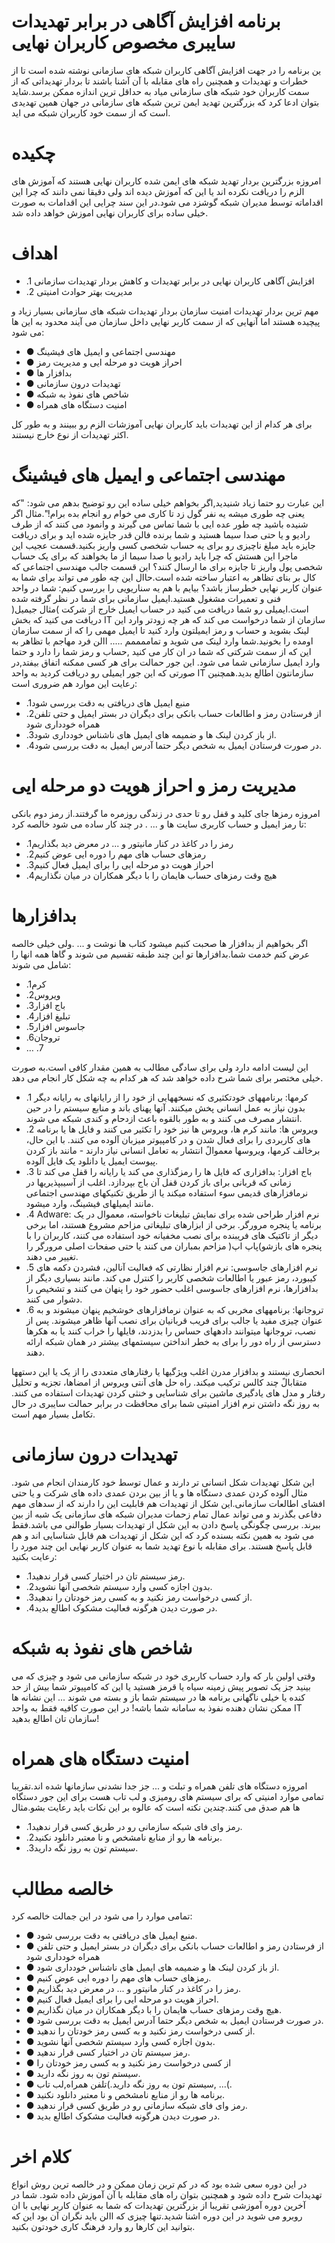#  برنامه افزایش آگاهی در برابر تهدیدات سایبری مخصوص کاربران نهایی 


ین برنامه را در جهت افزایش آگاهی کاربران شبکه های سازمانی نوشته شده است تا از خطرات و
تهدیدات و همچنین راه های مقابله با آن آشنا باشند تا بردار تهدیداتی که از سمت کاربران خود شبکه های
سازمانی میاد به حداقل ترین اندازه ممکن برسد.شاید بتوان ادعا کرد که بزرگترین تهدید ایمن ترین شبکه
های سازمانی در جهان همین تهدیدی است که از سمت خود کاربران شبکه می اید.


<h1>چکیده</h1>
<p>
امروزه بزرگترین بردار تهدید شبکه های ایمن شده کاربران نهایی هستند که آموزش های الزم را دریافت
نکرده اند یا این که آموزش دیده اند ولی دقیقا نمی دانند که چرا این اقداماته
توسط مدیران شبکه گوشزد می شود.در این سند چرایی این اقدامات به صورت خیلی ساده برای کاربران
نهایی اموزش خواهد داده شد.
</p>




<h1>اهداف</h1>
<p>
<ul>
<li>.1 افزایش آگاهی کاربران نهایی در برابر تهدیدات و کاهش بردار تهدیدات سازمانی</li>
<li>.2 مدیریت بهتر حوادث امنیتی</lis>
</ul>
</p>

<p>
مهم ترین بردار تهدیدات امنیت سازمان
بردار تهدیدات شبکه های سازمانی بسیار زیاد و پیچیده هستند اما آنهایی که از سمت کاربر
نهایی داخل سازمان می آیند محدود به این ها می شود:
<ul>
<li>● مهندسی اجتماعی و ایمیل های فیشینگ</li>
<li>● احراز هویت دو مرحله ایی و مدیریت رمز
<li>● بدافزار ها
<li>● تهدیدات درون سازمانی
<li>● شاخص های نفوذ به شبکه
<li>● امنیت دستگاه های همراه
</ul>
</p>

<p>
برای هر کدام از این تهدیدات باید کاربران نهایی آموزشات الزم رو ببینند و به طور کل اکثر تهدیدات از
نوع خارج نیستند.
</p>




<h1>مهندسی اجتماعی و ایمیل های فیشینگ</h1>
<p>
این عبارت رو حتما زیاد شنیدید,اگر بخواهم خیلی ساده این رو توضیح بدهم می شود: "که یعنی چه
طوری میشه یه نفر گول زد تا کاری می خوام رو انجام بده برام!".مثال اگر شنیده باشید چه طور عده ایی
با شما تماس می گیرند و وانمود می کنند که از طرف رادیو و یا حتی صدا سیما هستید و شما برنده فالن
قدر جایزه شده اید و برای دریافت جایزه باید مبلغ ناچیزی رو برای یه حساب شخصی کسی واریز
بکنید.قسمت عجیب این ماجرا این هستش که چرا باید رادیو یا صدا سیما از ما بخواهند که برای یک
حساب شخصی پول واریز تا جایزه برای ما ارسال کنند؟
این قسمت جالب مهندسی اجتماعی که کال بر بنای تظاهر به اعتبار ساخته شده است.حاال این چه طور می
تواند برای شما به عنوان کاربر نهایی خطرساز باشد؟
بیایم با هم یه سناریویی را بررسی کنیم:
شما در واحد فنی و تعمیرات مشغول هستید.ایمیل سازمانی برای شما در نظر گرفته شده است.ایمیلی رو
شما دریافت می کنید در حساب ایمیل خارج از شرکت )مثال جیمیل( دریافت می کنید که بخش IT سازمان
از شما درخواست می کند که هر چه زودتر وارد این لینک بشوید و حساب و رمز ایمیلتون وارد کنید تا
ایمیل مهمی را که از سمت سازمان اومده را بخونید.شما وارد لینک می شوید و تماممممم .....
االن فرد مهاجم با تظاهر به این که از سمت شرکتی که شما در ان کار می کنید ,حساب و رمز شما را
دارد و حتما وارد ایمیل سازمانی شما می شود.
این جور حمالت برای هر کسی ممکنه اتفاق بیفتد,در صورتی که این جور ایمیلی رو دریافت کردید به
واحد IT سازمانتون اطالع بدید.همچنین رعایت این موارد هم ضروری است:
<ul>
<li>.1منبع ایمیل های دریافتی به دقت بررسی شود
<li>.2از فرستادن رمز و اطالعات حساب بانکی برای دیگران در بستر ایمیل و حتی تلفن همراه خودداری
شود
<li>.3از باز کردن لینک ها و ضمیمه های ایمیل های ناشناس خودداری شود.
<li>.4در صورت فرستادن ایمیل به شخص دیگر حتما آدرس ایمیل به دقت بررسی شود.
</ul>
</p>


<h1>مدیریت رمز و احراز هویت دو مرحله ایی</h1>
<p>
امروزه رمزها جای کلید و قفل رو تا حدی در زندگی روزمره ما گرفتند.از رمز دوم بانکی تا رمز ایمیل
و حساب کاربری سایت ها و ... .
در چند کار ساده می شود خالصه کرد:
<ul>
<li>.1رمز را در کاغذ در کنار مانیتور و ... در معرض دید بگذاریم
<li>.2رمزهای حساب های مهم را دوره ایی عوض کنیم
<li>.3احراز هویت دو مرحله ایی را برای ایمیل فعال کنیم
<li>.4هیچ وقت رمزهای حساب هایمان را با دیگر همکاران در میان نگذاریم
</ul>
</p>






<h1>بدافزارها</h1>

<p>
اگر بخواهیم از بدافزار ها صحبت کنیم میشود کتاب ها نوشت و ... .ولی خیلی خالصه عرض کنم خدمت
شما.بدافزارها تو این چند طبقه تقسیم می شوند و گاها همه انها را شامل می شوند:
<ul>
<li>.1کرم </li>
<li>.2ویروس </li>
<li>.3باج افزار</li>
<li>.4تبلیغ افزار</li>
<li>.5جاسوس افزار</li>
<li>.6تروجان </li>
<li>… .7</li>
</ul>
این لیست ادامه دارد ولی برای سادگی مطالب به همین مقدار کافی است.به صورت خیلی مختصر برای
شما شرح داده خواهد شد که هر کدام به چه شکل کار انجام می دهد.
<ul>
<li>.1 کرمها: برنامههای خودتکثیری که نسخههایی از خود را از رایانهای به رایانه دیگر بدون نیاز به عمل
انسانی پخش میکنند. آنها پهنای باند و منابع سیستم را در حین انتشار مصرف می کنند و به طور بالقوه
باعث ازدحام و کندی شبکه می شوند.</li>
<li>.2 ویروس ها: مانند کرم ها، ویروس ها نیز خود را تکثیر می کنند و فایل ها یا برنامه های کاربردی را
برای فعال شدن و در کامپیوتر میزبان آلوده می کنند. با این حال، برخالف کرمها، ویروسها
معموالً
انتشار به تعامل انسانی نیاز دارند - مانند باز کردن پیوست ایمیل یا دانلود یک فایل آلوده.</li>
<li>.3 باج افزار: بدافزاری که فایل ها را رمزگذاری می کند یا رایانه را قفل می کند تا زمانی که قربانی
برای باز کردن قفل آن باج بپردازد. اغلب از آسیبپذیریها در نرمافزارهای قدیمی سوء استفاده میکند یا
از طریق تکنیکهای مهندسی اجتماعی مانند ایمیلهای فیشینگ، وارد میشود.</li>
<li>.4 Adware: نرم افزار طراحی شده برای نمایش تبلیغات ناخواسته، معموال در یک برنامه یا پنجره
مرورگر. برخی از ابزارهای تبلیغاتی مزاحم مشروع هستند، اما برخی دیگر از تاکتیک های فریبنده
برای نصب مخفیانه خود استفاده می کنند، کاربران را با پنجره های بازشو)پاپ اپ( مزاحم بمباران می
کنند یا حتی صفحات اصلی مرورگر را تغییر می دهند.</li>
<li>.5 نرم افزارهای جاسوسی: نرم افزار نظارتی که فعالیت آنالین، فشردن دکمه های کیبورد، رمز عبور یا
اطالعات شخصی کاربر را کنترل می کند. مانند بسیاری دیگر از بدافزارها، نرم افزارهای جاسوسی
اغلب حضور خود را پنهان می کنند و تشخیص را دشوار می کنند.</li>
<li>.6 تروجانها: برنامههای مخربی که به عنوان نرمافزارهای خوشخیم پنهان میشوند و به عنوان چیزی
مفید یا جالب برای فریب قربانیان برای نصب آنها ظاهر میشوند. پس از نصب، تروجانها میتوانند
دادههای حساس را بدزدند، فایلها را خراب کنند یا به هکرها دسترسی از راه دور را برای به خطر
انداختن سیستمهای بیشتر در همان شبکه ارائه دهند.</li>
</ul>
انحصاری نیستند و بدافزار مدرن اغلب ویژگیها یا رفتارهای متعددی را از یک یا این دستهها
متقابالً
چند کالس ترکیب میکند. راه حل های آنتی ویروس از امضاها، تجزیه و تحلیل رفتار و مدل های
یادگیری ماشین برای شناسایی و خنثی کردن تهدیدات استفاده می کنند. به روز نگه داشتن نرم افزار
امنیتی شما برای محافظت در برابر حمالت سایبری در حال تکامل بسیار مهم است.

</p>


<h1>تهدیدات درون سازمانی</h1>
<p>
این شکل تهدیدات شکل انسانی تر دارند و عمال توسط خود کارمندان انجام می شود. مثال آلوده کردن
عمدی دستگاه ها و یا از بین بردن عمدی داده های شرکت و یا حتی افشای اطالعات سازمانی.این شکل
از تهدیدات هم قابلیت این را دارند که از سدهای مهم دفاعی بگذرند و می تواند عمال تمام زحمات مدیران
شبکه های سازمانی یک شبه از بین ببرند.
بررسی چگونگی پاسخ دادن به این شکل از تهدیدات بسیار طوالنی می باشد.فقط می شود به همین نکته
بسنده کرد که این شکل از تهدیدات هم قابل شناسایی اند و هم قابل پاسخ هستند.
برای مقابله با نوع تهدید شما به عنوان کاربر نهایی این چند مورد را رعایت بکنید:
<ul>
<li>.1رمز سیستم تان در اختیار کسی قرار ندهید.</li>
<li>.2بدون اجازه کسی وارد سیستم شخصی آنها نشوید.</li>
<li>.3از کسی درخواست رمز نکنید و به کسی رمز خودتان را ندهید.</li>
<li>.4در صورت دیدن هرگونه فعالیت مشکوک اطالع بدید.</li>
</ul>
</p>

<h1>شاخص های نفوذ به شبکه</h1>
<p>
وقتی اولین بار که وارد حساب کاربری خود در شبکه سازمانی می شود و چیزی که می بینید جز یک
تصویر پیش زمینه سیاه یا قرمز هستید یا این که کامپیوتر شما بیش از حد کنده یا خیلی ناگهانی برنامه ها
در سیستم شما باز و بسته می شوند ...
این نشانه ها ممکن نشان دهنده نفوذ به سامانه شما باشه!
در این صورت کافیه فقط به واحد IT سازمان تان اطالع بدهید!
</p>



<h1>امنیت دستگاه های همراه</h1>
<p>
امروزه دستگاه های تلفن همراه و تبلت و ... جز جدا نشدنی سازمانها شده اند.تقریبا تمامی موارد امنیتی
که برای سیستم های رومیزی و لب تاب هست برای این جور دستگاه ها هم صدق می کنند.چندین نکته
است که عالوه بر این نکات باید رعایت بشو.مثال
<ul>
<li>.1رمز وای فای شبکه سازمانی رو در طریق کسی قرار ندهید.</li>
<li>.2برنامه ها رو از منابع نامشخص و نا معتبر دانلود نکنید.</li>
<li>.3سیستم تون به روز نگه دارید.</li>
</ul>
</p>




<h1>خالصه مطالب</h1>

<p>
تمامی موارد را می شود در این جمالت خالصه کرد:
<ul>
<li>● منبع ایمیل های دریافتی به دقت بررسی شود.</li>
<li>● از فرستادن رمز و اطالعات حساب بانکی برای دیگران در بستر ایمیل و حتی تلفن همراه
خودداری شود</li>
<li>● از باز کردن لینک ها و ضمیمه های ایمیل های ناشناس خودداری شود.</li>
<li>● رمزهای حساب های مهم را دوره ایی عوض کنیم.</li>
<li>● رمز را در کاغذ در کنار مانیتور و ... در معرض دید بگذاریم.</li>
<li>● احراز هویت دو مرحله ایی را برای ایمیل فعال کنیم.</li>
<li>● هیچ وقت رمزهای حساب هایمان را با دیگر همکاران در میان نگذاریم.</li>
<li>● در صورت فرستادن ایمیل به شخص دیگر حتما آدرس ایمیل به دقت بررسی شود.</li>
<li>● از کسی درخواست رمز نکنید و به کسی رمز خودتان را ندهید.</li>
<li>● بدون اجازه کسی وارد سیستم شخصی آنها نشوید.</li>
<li>● رمز سیستم تان در اختیار کسی قرار ندهید.</li>
<li>● از کسی درخواست رمز نکنید و به کسی رمز خودتان را </li>
<li>● سیستم تون به روز نگه دارید.</li>
<li>● سیستم تون به روز نگه دارید.)تلفن همراه,لب تاب, ...(.</li>
<li>● برنامه ها رو از منابع نامشخص و نا معتبر دانلود نکنید.</li>
<li>● رمز وای فای شبکه سازمانی رو در طریق کسی قرار ندهید.</li>
<li>● در صورت دیدن هرگونه فعالیت مشکوک اطالع بدید.</li>
</ul>
</p>


<h1>کلام اخر </h1>
<p>
در این دوره سعی شده بود که در کم ترین زمان ممکن و در خالصه ترین روش انواع تهدیدات شرح داده
شود و همچنین بتوان راه های مقابله با آن آموزش داده شود.
شما در آخرین دوره آموزشی تقریبا از بزرگترین تهدیدات که شما به عنوان کاربر نهایی با ان روبرو می
شوید در این دوره اشنا شدید.تنها چیزی که االن باید نگران آن بود این که بتوانید این کارها رو وارد
فرهنگ کاری خودتون بکنید.
</p>


